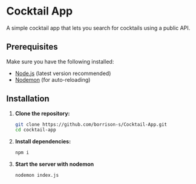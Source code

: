 # Cocktail App

A simple cocktail app that lets you search for cocktails using a public API.

## Prerequisites

Make sure you have the following installed:

- [Node.js](https://nodejs.org/) (latest version recommended)
- [Nodemon](https://nodemon.io/) (for auto-reloading)

## Installation

1. **Clone the repository:**
   ```bash
   git clone https://github.com/borrison-s/Cocktail-App.git
   cd cocktail-app

2. **Install dependencies:**
    ```bash
    npm i

3. **Start the server with nodemon**
    ```bash
    nodemon index.js



